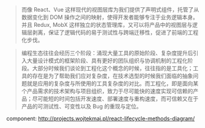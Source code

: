 > 而像 React、Vue 这样现代的视图层库为我们提供了声明式组件，托管了从数据变化到 DOM 操作之间的映射，使得开发者能够专注于业务逻辑本身。并且 Redux, MobX 这样独立的状态管理库，又可以将产品中的视图层与逻辑层剥离，保证了逻辑代码的易于测试性与跨端迁移性，促进了前端的工程化步伐。


> 编程生态往往会经历三个阶段：涌现大量工具的原始阶段、复杂度提升后引入大量设计模式的框架阶段、具有更好的团队组织与协调机制的工程化阶段。大部分时候我们谈论到工程化这个概念的时候，往往指的是工具化；工具的存在是为了帮助我们应对复杂度，在技术选型的时候我们面临的抽象问题就是应用的复杂度与所使用的工具复杂度的对比。而工程化，即是面向某个产品需求的技术架构与项目组织，致力于尽可能快的速度实现可信赖的产品；尽可能短的时间包括开发速度、部署速度与重构速度，而可信赖又在于产品的可测试性、可变性以及 Bug 的重现与定位。


component:
http://projects.wojtekmaj.pl/react-lifecycle-methods-diagram/